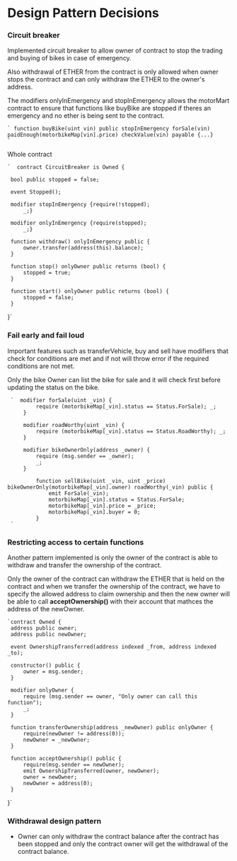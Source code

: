 # Design Pattern Decisions

### Circuit breaker 

Implemented circuit breaker to allow owner of contract to stop the trading and buying of bikes in case of emergency. 

Also withdrawal of ETHER from the contract is only allowed when owner stops the contract and can only withdraw the ETHER to the owner's address. 

The modifiers onlyInEmergency and stopInEmergency allows the motorMart contract to ensure that functions like buyBike are stopped if theres an emergency and no ether is being sent to the contract. 

    ` function buyBike(uint vin) public stopInEmergency forSale(vin) paidEnough(motorbikeMap[vin].price) checkValue(vin) payable {...}
    `

Whole contract 

    `  contract CircuitBreaker is Owned {
 
     bool public stopped = false;
 
     event Stopped();
 
     modifier stopInEmergency {require(!stopped);
         _;}
 
     modifier onlyInEmergency {require(stopped);
         _;}
 
     function withdraw() onlyInEmergency public {
         owner.transfer(address(this).balance);
     }
 
     function stop() onlyOwner public returns (bool) {
         stopped = true;
     }
 
     function start() onlyOwner public returns (bool) {
         stopped = false;
     }
 }`

###  Fail early and fail loud
   
  Important features such as transferVehicle, buy and sell have modifiers that check for conditions are met and if not will throw error if the required conditions are not met. 
  
  Only the bike Owner can list the bike for sale and it will check first before updating the status on the bike.
     
     `  modifier forSale(uint _vin) {
             require (motorbikeMap[_vin].status == Status.ForSale); _;
         }
     
         modifier roadWorthy(uint _vin) {
             require (motorbikeMap[_vin].status == Status.RoadWorthy); _;
         }
     
         modifier bikeOwnerOnly(address _owner) {
             require (msg.sender == _owner);
             _;
         }
         
             function sellBike(uint _vin, uint _price) bikeOwnerOnly(motorbikeMap[_vin].owner) roadWorthy(_vin) public {
                 emit ForSale(_vin);
                 motorbikeMap[_vin].status = Status.ForSale;
                 motorbikeMap[_vin].price = _price;
                 motorbikeMap[_vin].buyer = 0;
             }
     `

### Restricting access to certain functions

Another pattern implemented is only the owner of the contract is able to withdraw and transfer the ownership of the contract. 

Only the owner of the contract can withdraw the ETHER that is held on the contract and when we transfer the ownership of the contract, we have to specify the allowed address to claim ownership and then the new owner will be able to call **acceptOwnership()** with their account that mathces the address of the newOwner.

    `contract Owned {
     address public owner;
     address public newOwner;
 
     event OwnershipTransferred(address indexed _from, address indexed _to);
 
     constructor() public {
         owner = msg.sender;
     }
 
     modifier onlyOwner {
         require (msg.sender == owner, "Only owner can call this function");
         _;
     }
 
     function transferOwnership(address _newOwner) public onlyOwner {
         require(newOwner != address(0));
         newOwner = _newOwner;
     }
 
     function acceptOwnership() public {
         require(msg.sender == newOwner);
         emit OwnershipTransferred(owner, newOwner);
         owner = newOwner;
         newOwner = address(0);
     }
 }`
 
 ### Withdrawal design pattern
 
 * Owner can only withdraw the contract balance after the contract has been stopped and only the contract owner will get the withdrawal of the contract balance. 
 